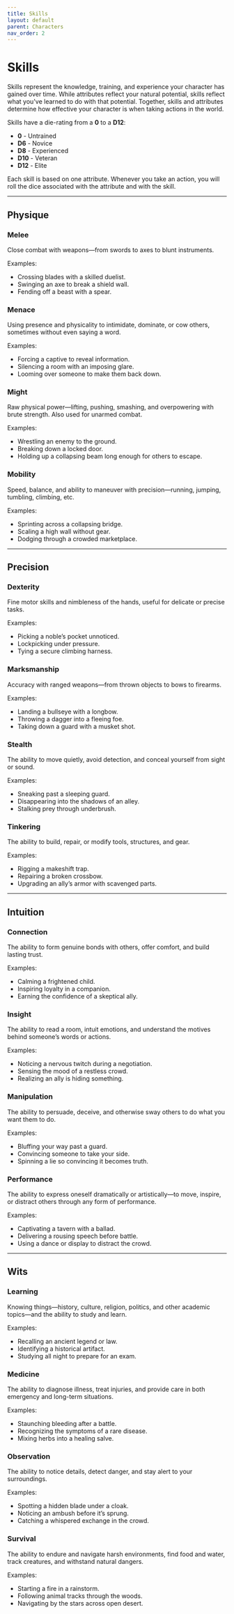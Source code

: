 ```yaml
---
title: Skills
layout: default
parent: Characters
nav_order: 2
---
```

# Skills
Skills represent the knowledge, training, and experience your character has gained over time. While attributes reflect your natural potential, skills reflect what you've learned to do with that potential. Together, skills and attributes determine how effective your character is when taking actions in the world.

Skills have a die-rating from a **0** to a **D12**:
- **0** - Untrained
- **D6** - Novice
- **D8** - Experienced
- **D10** - Veteran
- **D12** - Elite

Each skill is based on one attribute. Whenever you take an action, you will roll the dice associated with the attribute and with the skill.

---

## Physique

### Melee
Close combat with weapons—from swords to axes to blunt instruments.

Examples:
- Crossing blades with a skilled duelist.
- Swinging an axe to break a shield wall.
- Fending off a beast with a spear.

### Menace
Using presence and physicality to intimidate, dominate, or cow others, sometimes without even saying a word.

Examples:
- Forcing a captive to reveal information.
- Silencing a room with an imposing glare.
- Looming over someone to make them back down.

### Might
Raw physical power—lifting, pushing, smashing, and overpowering with brute strength. Also used for unarmed combat.

Examples:
- Wrestling an enemy to the ground.
- Breaking down a locked door.
- Holding up a collapsing beam long enough for others to escape.

### Mobility
Speed, balance, and ability to maneuver with precision—running, jumping, tumbling, climbing, etc.

Examples:
- Sprinting across a collapsing bridge.
- Scaling a high wall without gear.
- Dodging through a crowded marketplace.

---

## Precision

### Dexterity
Fine motor skills and nimbleness of the hands, useful for delicate or precise tasks.

Examples:
- Picking a noble’s pocket unnoticed.
- Lockpicking under pressure.
- Tying a secure climbing harness.

### Marksmanship
Accuracy with ranged weapons—from thrown objects to bows to firearms.

Examples:
- Landing a bullseye with a longbow.
- Throwing a dagger into a fleeing foe.
- Taking down a guard with a musket shot.

### Stealth
The ability to move quietly, avoid detection, and conceal yourself from sight or sound.

Examples:
- Sneaking past a sleeping guard.
- Disappearing into the shadows of an alley.
- Stalking prey through underbrush.

### Tinkering
The ability to build, repair, or modify tools, structures, and gear.

Examples:
- Rigging a makeshift trap.
- Repairing a broken crossbow.
- Upgrading an ally’s armor with scavenged parts.

---

## Intuition

### Connection
The ability to form genuine bonds with others, offer comfort, and build lasting trust.

Examples:
- Calming a frightened child.
- Inspiring loyalty in a companion.
- Earning the confidence of a skeptical ally.

### Insight
The ability to read a room, intuit emotions, and understand the motives behind someone’s words or actions.

Examples:
- Noticing a nervous twitch during a negotiation.
- Sensing the mood of a restless crowd.
- Realizing an ally is hiding something.

### Manipulation
The ability to persuade, deceive, and otherwise sway others to do what you want them to do.

Examples:
- Bluffing your way past a guard.
- Convincing someone to take your side.
- Spinning a lie so convincing it becomes truth.

### Performance
The ability to express oneself dramatically or artistically—to move, inspire, or distract others through any form of performance.

Examples:
- Captivating a tavern with a ballad.
- Delivering a rousing speech before battle.
- Using a dance or display to distract the crowd.

---

## Wits

### Learning
Knowing things—history, culture, religion, politics, and other academic topics—and the ability to study and learn.

Examples:
- Recalling an ancient legend or law.
- Identifying a historical artifact.
- Studying all night to prepare for an exam.

### Medicine
The ability to diagnose illness, treat injuries, and provide care in both emergency and long-term situations.

Examples:
- Staunching bleeding after a battle.
- Recognizing the symptoms of a rare disease.
- Mixing herbs into a healing salve.

### Observation
The ability to notice details, detect danger, and stay alert to your surroundings.

Examples:
- Spotting a hidden blade under a cloak.
- Noticing an ambush before it’s sprung.
- Catching a whispered exchange in the crowd.

### Survival
The ability to endure and navigate harsh environments, find food and water, track creatures, and withstand natural dangers.

Examples:
- Starting a fire in a rainstorm.
- Following animal tracks through the woods.
- Navigating by the stars across open desert.
